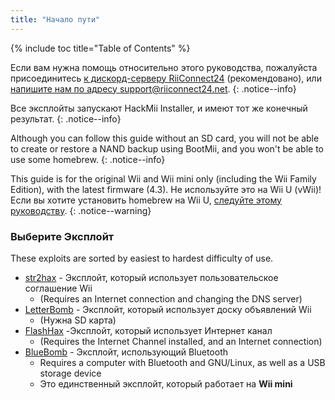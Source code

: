 ```yaml
---
title: "Начало пути"
---
```


{% include toc title="Table of Contents" %}

Если вам нужна помощь относительно этого руководства, пожалуйста присоединитесь [к дискорд-серверу RiiConnect24](https://discord.gg/rc24) (рекомендовано), или [напишите нам по адресу support@riiconnect24.net](mailto:support@riiconnect24.net).
{: .notice--info}

Все эксплойты запускают HackMii Installer, и имеют тот же конечный результат.
{: .notice--info}

Although you can follow this guide without an SD card, you will not be able to create or restore a NAND backup using BootMii, and you won't be able to use some homebrew.
{: .notice--info}

This guide is for the original Wii and Wii mini only (including the Wii Family Edition), with the latest firmware (4.3). Не используйте это на Wii U (vWii)! Если вы хотите установить homebrew на Wii U, [следуйте этому руководству](https://wiiu.hacks.guide).
{: .notice--warning}

### Выберите Эксплойт

These exploits are sorted by easiest to hardest difficulty of use.

- [str2hax](str2hax) - Эксплойт, который использует пользовательское соглашение Wii
    * (Requires an Internet connection and changing the DNS server)
- [LetterBomb](letterbomb) - Эксплойт, который использует доску объявлений Wii
    * (Нужна SD карта)
- [FlashHax](flashhax) -Эксплойт, который использует Интернет канал
    * (Requires the Internet Channel installed, and an Internet connection)
- [BlueBomb](bluebomb) - Эксплойт, использующий Bluetooth
    * Requires a computer with Bluetooth and GNU/Linux, as well as a USB storage device
    * Это единственный эксплойт, который работает на **Wii mini**

